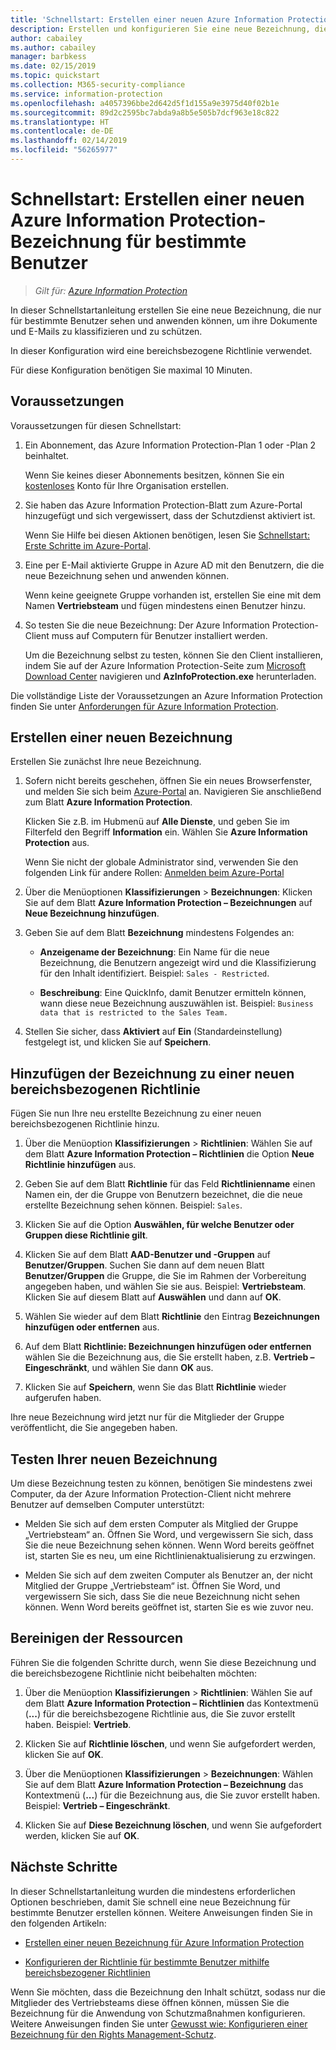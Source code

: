 ```yaml
---
title: 'Schnellstart: Erstellen einer neuen Azure Information Protection-Bezeichnung für bestimmte Benutzer – AIP'
description: Erstellen und konfigurieren Sie eine neue Bezeichnung, die Dokumente und E-Mails für bestimmte Benutzer mithilfe einer bereichsbezogenen Richtlinie klassifiziert.
author: cabailey
ms.author: cabailey
manager: barbkess
ms.date: 02/15/2019
ms.topic: quickstart
ms.collection: M365-security-compliance
ms.service: information-protection
ms.openlocfilehash: a4057396bbe2d642d5f1d155a9e3975d40f02b1e
ms.sourcegitcommit: 89d2c2595bc7abda9a8b5e505b7dcf963e18c822
ms.translationtype: HT
ms.contentlocale: de-DE
ms.lasthandoff: 02/14/2019
ms.locfileid: "56265977"
---
```

# <a name="quickstart-create-a-new-azure-information-protection-label-for-specific-users"></a>Schnellstart: Erstellen einer neuen Azure Information Protection-Bezeichnung für bestimmte Benutzer

>*Gilt für: [Azure Information Protection](https://azure.microsoft.com/pricing/details/information-protection)*

In dieser Schnellstartanleitung erstellen Sie eine neue Bezeichnung, die nur für bestimmte Benutzer sehen und anwenden können, um ihre Dokumente und E-Mails zu klassifizieren und zu schützen.

In dieser Konfiguration wird eine bereichsbezogene Richtlinie verwendet.

Für diese Konfiguration benötigen Sie maximal 10 Minuten.

## <a name="prerequisites"></a>Voraussetzungen

Voraussetzungen für diesen Schnellstart:

1. Ein Abonnement, das Azure Information Protection-Plan 1 oder -Plan 2 beinhaltet.
    
    Wenn Sie keines dieser Abonnements besitzen, können Sie ein [kostenloses](https://portal.office.com/Signup/Signup.aspx?OfferId=87dd2714-d452-48a0-a809-d2f58c4f68b7) Konto für Ihre Organisation erstellen.

2. Sie haben das Azure Information Protection-Blatt zum Azure-Portal hinzugefügt und sich vergewissert, dass der Schutzdienst aktiviert ist.

    Wenn Sie Hilfe bei diesen Aktionen benötigen, lesen Sie [Schnellstart: Erste Schritte im Azure-Portal](quickstart-viewpolicy.md).

3. Eine per E-Mail aktivierte Gruppe in Azure AD mit den Benutzern, die die neue Bezeichnung sehen und anwenden können.
    
    Wenn keine geeignete Gruppe vorhanden ist, erstellen Sie eine mit dem Namen **Vertriebsteam** und fügen mindestens einen Benutzer hinzu.

4. So testen Sie die neue Bezeichnung: Der Azure Information Protection-Client muss auf Computern für Benutzer installiert werden. 
    
    Um die Bezeichnung selbst zu testen, können Sie den Client installieren, indem Sie auf der Azure Information Protection-Seite zum [Microsoft Download Center](https://www.microsoft.com/en-us/download/details.aspx?id=53018) navigieren und **AzInfoProtection.exe** herunterladen.

Die vollständige Liste der Voraussetzungen an Azure Information Protection finden Sie unter [Anforderungen für Azure Information Protection](requirements.md).
    
## <a name="create-a-new-label"></a>Erstellen einer neuen Bezeichnung

Erstellen Sie zunächst Ihre neue Bezeichnung.

1. Sofern nicht bereits geschehen, öffnen Sie ein neues Browserfenster, und melden Sie sich beim [Azure-Portal](configure-policy.md#signing-in-to-the-azure-portal) an. Navigieren Sie anschließend zum Blatt **Azure Information Protection**.
    
    Klicken Sie z.B. im Hubmenü auf **Alle Dienste**, und geben Sie im Filterfeld den Begriff **Information** ein. Wählen Sie **Azure Information Protection** aus.
    
    Wenn Sie nicht der globale Administrator sind, verwenden Sie den folgenden Link für andere Rollen: [Anmelden beim Azure-Portal](configure-policy.md#signing-in-to-the-azure-portal)

2. Über die Menüoptionen **Klassifizierungen** > **Bezeichnungen**: Klicken Sie auf dem Blatt **Azure Information Protection – Bezeichnungen** auf **Neue Bezeichnung hinzufügen**.

3. Geben Sie auf dem Blatt **Bezeichnung** mindestens Folgendes an:
    
    - **Anzeigename der Bezeichnung**: Ein Name für die neue Bezeichnung, die Benutzern angezeigt wird und die Klassifizierung für den Inhalt identifiziert. Beispiel: `Sales - Restricted`.
    
    - **Beschreibung**: Eine QuickInfo, damit Benutzer ermitteln können, wann diese neue Bezeichnung auszuwählen ist. Beispiel: `Business data that is restricted to the Sales Team.`

4. Stellen Sie sicher, dass **Aktiviert** auf **Ein** (Standardeinstellung) festgelegt ist, und klicken Sie auf **Speichern**.

## <a name="add-the-label-to-a-new-scoped-policy"></a>Hinzufügen der Bezeichnung zu einer neuen bereichsbezogenen Richtlinie

Fügen Sie nun Ihre neu erstellte Bezeichnung zu einer neuen bereichsbezogenen Richtlinie hinzu.

1. Über die Menüoption **Klassifizierungen** > **Richtlinien**: Wählen Sie auf dem Blatt **Azure Information Protection – Richtlinien** die Option **Neue Richtlinie hinzufügen** aus. 

2. Geben Sie auf dem Blatt **Richtlinie** für das Feld **Richtlinienname** einen Namen ein, der die Gruppe von Benutzern bezeichnet, die die neue erstellte Bezeichnung sehen können. Beispiel: `Sales`.

3. Klicken Sie auf die Option **Auswählen, für welche Benutzer oder Gruppen diese Richtlinie gilt**.

4. Klicken Sie auf dem Blatt **AAD-Benutzer und -Gruppen** auf **Benutzer/Gruppen**. Suchen Sie dann auf dem neuen Blatt **Benutzer/Gruppen** die Gruppe, die Sie im Rahmen der Vorbereitung angegeben haben, und wählen Sie sie aus. Beispiel: **Vertriebsteam**. Klicken Sie auf diesem Blatt auf **Auswählen** und dann auf **OK**.

5. Wählen Sie wieder auf dem Blatt **Richtlinie** den Eintrag **Bezeichnungen hinzufügen oder entfernen** aus.

6. Auf dem Blatt **Richtlinie: Bezeichnungen hinzufügen oder entfernen** wählen Sie die Bezeichnung aus, die Sie erstellt haben, z.B. **Vertrieb – Eingeschränkt**, und wählen Sie dann **OK** aus.

7. Klicken Sie auf **Speichern**, wenn Sie das Blatt **Richtlinie** wieder aufgerufen haben. 

Ihre neue Bezeichnung wird jetzt nur für die Mitglieder der Gruppe veröffentlicht, die Sie angegeben haben. 

## <a name="test-your-new-label"></a>Testen Ihrer neuen Bezeichnung

Um diese Bezeichnung testen zu können, benötigen Sie mindestens zwei Computer, da der Azure Information Protection-Client nicht mehrere Benutzer auf demselben Computer unterstützt:

 - Melden Sie sich auf dem ersten Computer als Mitglied der Gruppe „Vertriebsteam“ an. Öffnen Sie Word, und vergewissern Sie sich, dass Sie die neue Bezeichnung sehen können. Wenn Word bereits geöffnet ist, starten Sie es neu, um eine Richtlinienaktualisierung zu erzwingen.

- Melden Sie sich auf dem zweiten Computer als Benutzer an, der nicht Mitglied der Gruppe „Vertriebsteam“ ist. Öffnen Sie Word, und vergewissern Sie sich, dass Sie die neue Bezeichnung nicht sehen können. Wenn Word bereits geöffnet ist, starten Sie es wie zuvor neu.

## <a name="clean-up-resources"></a>Bereinigen der Ressourcen

Führen Sie die folgenden Schritte durch, wenn Sie diese Bezeichnung und die bereichsbezogene Richtlinie nicht beibehalten möchten:

1. Über die Menüoption **Klassifizierungen** > **Richtlinien**: Wählen Sie auf dem Blatt **Azure Information Protection – Richtlinien** das Kontextmenü (**...**) für die bereichsbezogene Richtlinie aus, die Sie zuvor erstellt haben. Beispiel: **Vertrieb**.

2. Klicken Sie auf **Richtlinie löschen**, und wenn Sie aufgefordert werden, klicken Sie auf **OK**.

3. Über die Menüoptionen **Klassifizierungen** > **Bezeichnungen**: Wählen Sie auf dem Blatt **Azure Information Protection – Bezeichnung** das Kontextmenü (**...**) für die Bezeichnung aus, die Sie zuvor erstellt haben.  Beispiel: **Vertrieb – Eingeschränkt**.

4.  Klicken Sie auf **Diese Bezeichnung löschen**, und wenn Sie aufgefordert werden, klicken Sie auf **OK**.


## <a name="next-steps"></a>Nächste Schritte

In dieser Schnellstartanleitung wurden die mindestens erforderlichen Optionen beschrieben, damit Sie schnell eine neue Bezeichnung für bestimmte Benutzer erstellen können. Weitere Anweisungen finden Sie in den folgenden Artikeln:

- [Erstellen einer neuen Bezeichnung für Azure Information Protection](configure-policy-new-label.md)

- [Konfigurieren der Richtlinie für bestimmte Benutzer mithilfe bereichsbezogener Richtlinien](configure-policy-scope.md)

Wenn Sie möchten, dass die Bezeichnung den Inhalt schützt, sodass nur die Mitglieder des Vertriebsteams diese öffnen können, müssen Sie die Bezeichnung für die Anwendung von Schutzmaßnahmen konfigurieren. Weitere Anweisungen finden Sie unter [Gewusst wie: Konfigurieren einer Bezeichnung für den Rights Management-Schutz](configure-policy-protection.md).

